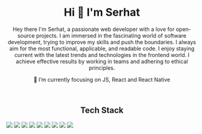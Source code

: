 <h1 align="center">Hi 👋 I'm Serhat</h1>

<p align="center">Hey there I'm Serhat, a passionate web developer with a love for open-source projects. I am immersed in the fascinating world of software development, trying to improve my skills and push the boundaries. I always aim for the most functional, applicable, and readable code. I enjoy staying current with the latest trends and technologies in the frontend world. I achieve effective results by working in teams and adhering to ethical principles.</p>

<p align="center">🌱 I’m currently focusing on JS, React and React Native </p> <br>

<h2 align="center">Tech Stack</h2>

![](https://img.shields.io/badge/HTML5-E34F26?style=for-the-badge&logo=html5&logoColor=white)
![](https://img.shields.io/badge/CSS3-1572B6?style=for-the-badge&logo=css3&logoColor=white)
![](https://img.shields.io/badge/JavaScript-323330?style=for-the-badge&logo=javascript&logoColor=F7DF1E)
![](https://img.shields.io/badge/Bootstrap-563D7C?style=for-the-badge&logo=bootstrap&logoColor=white)
![](https://img.shields.io/badge/React-20232A?style=for-the-badge&logo=react&logoColor=61DAFB)
![](https://img.shields.io/badge/React_Native-20232A?style=for-the-badge&logo=react&logoColor=61DAFB)
![](https://img.shields.io/badge/Redux-593D88?style=for-the-badge&logo=redux&logoColor=white)
![](https://img.shields.io/badge/Sass-CC6699?style=for-the-badge&logo=sass&logoColor=white)
![](https://img.shields.io/badge/Tailwind_CSS-38B2AC?style=for-the-badge&logo=tailwind-css&logoColor=white)
